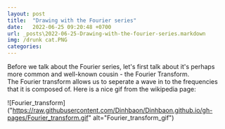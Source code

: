 ```yaml
---
layout: post
title:  "Drawing with the Fourier series"
date:   2022-06-25 09:20:48 +0700
url: _posts\2022-06-25-Drawing-with-the-fourier-series.markdown
img: /drunk cat.PNG
categories:
---
```

Before we talk about the Fourier series, let's first talk about it's perhaps more common and well-known cousin - the Fourier Transform. 
<br/>
The Fourier transform allows us to seperate a wave in to the frequencies that it is composed of. Here is a nice gif from the wikipedia page: 
<br/>
<p style="margin:auto;">

![Fourier_transform]("https://raw.githubusercontent.com/Dinhbaon/Dinhbaon.github.io/gh-pages/Fourier_transform.gif" alt="Fourier_transform_gif")

</p>

